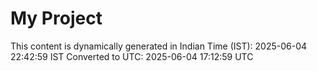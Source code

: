 # My Project

This content is dynamically generated in Indian Time (IST): 2025-06-04 22:42:59 IST
Converted to UTC: 2025-06-04 17:12:59 UTC
